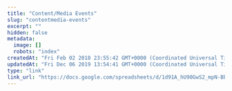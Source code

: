 ```yaml
---
title: "Content/Media Events"
slug: "contentmedia-events"
excerpt: ""
hidden: false
metadata: 
  image: []
  robots: "index"
createdAt: "Fri Feb 02 2018 23:55:42 GMT+0000 (Coordinated Universal Time)"
updatedAt: "Fri Dec 06 2019 13:54:41 GMT+0000 (Coordinated Universal Time)"
type: "link"
link_url: "https://docs.google.com/spreadsheets/d/1d91A_hU90GwS2_mpN-BbmrMOLNszVdizNA3iaN7_UcE/pubhtml?gid=1342915562&single=true"
---
```


